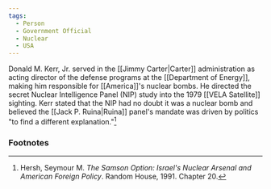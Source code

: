 ```yaml
---
tags:
  - Person
  - Government Official
  - Nuclear
  - USA
---
```

Donald M. Kerr, Jr. served in the [[Jimmy Carter|Carter]] administration as acting director of the defense programs at the [[Department of Energy]], making him responsible for [[America]]'s nuclear bombs. He directed the secret Nuclear Intelligence Panel (NIP) study into the 1979 [[VELA Satellite]] sighting. Kerr stated that the NIP had no doubt it was a nuclear bomb and believed the [[Jack P. Ruina|Ruina]] panel's mandate was driven by politics "to find a different explanation."[^1]

### Footnotes

[^1]: Hersh, Seymour M. *The Samson Option: Israel's Nuclear Arsenal and American Foreign Policy*. Random House, 1991. Chapter 20.
